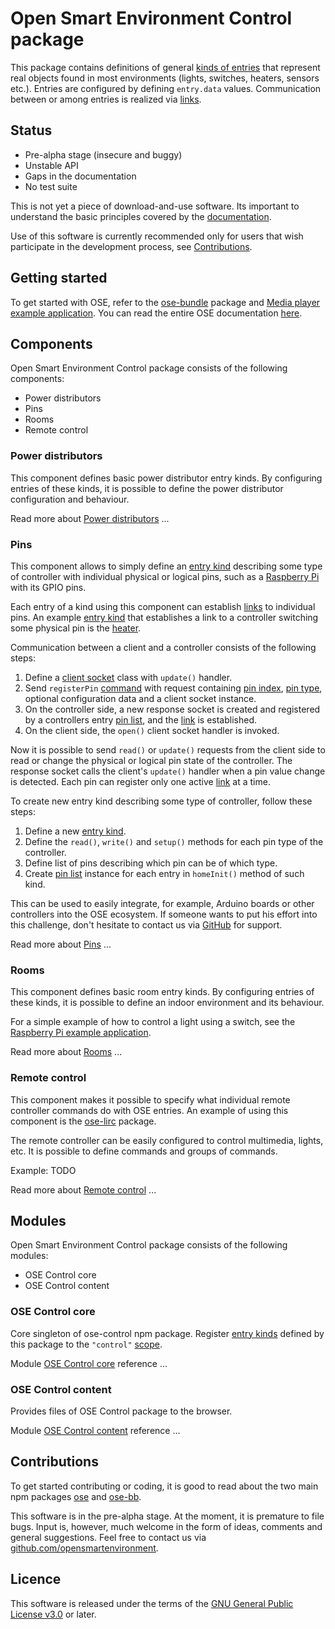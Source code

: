 # Open Smart Environment Control package

This package contains definitions of general [kinds of entries](http://opensmartenvironment.github.io/doc/classes/ose.lib.kind.html)
that represent real objects found in most environments (lights,
switches, heaters, sensors etc.). Entries are configured by
defining `entry.data` values. Communication between or among
entries is realized via [links](http://opensmartenvironment.github.io/doc/modules/ose.link.html).

## Status
- Pre-alpha stage (insecure and buggy)
- Unstable API
- Gaps in the documentation
- No test suite

This is not yet a piece of download-and-use software. Its important
to understand the basic principles covered by the
[documentation](http://opensmartenvironment.github.io/doc/).

Use of this software is currently recommended only for users that
wish participate in the development process, see
[Contributions](#contributions).

## Getting started
To get started with OSE, refer to the [ose-bundle](http://opensmartenvironment.github.io/doc/modules/bundle.html) package and
[Media player example application](http://opensmartenvironment.github.io/doc/modules/bundle.media.html). You can read the entire OSE
documentation [here]( http://opensmartenvironment.github.io/doc).

## Components
Open Smart Environment Control package consists of the following components:
- Power distributors
- Pins
- Rooms
- Remote control

### Power distributors
This component defines basic power distributor entry kinds. By
configuring entries of these kinds, it is possible to define the
power distributor configuration and behaviour.

Read more about [Power distributors](http://opensmartenvironment.github.io/doc/modules/control.distributor.html) ...


### Pins
This component allows to simply define an [entry kind](http://opensmartenvironment.github.io/doc/classes/ose.lib.kind.html) describing
some type of controller with individual physical or logical
pins, such as a [Raspberry Pi](http://opensmartenvironment.github.io/doc/modules/rpi.html) with its GPIO pins.

Each entry of a kind using this component can establish [links](http://opensmartenvironment.github.io/doc/modules/ose.link.html) to
individual pins. An example [entry kind](http://opensmartenvironment.github.io/doc/classes/ose.lib.kind.html) that establishes a link to a
controller switching some physical pin is the [heater](http://opensmartenvironment.github.io/doc/classes/control.lib.heater.html).

Communication between a client and a controller consists of the
following steps:

1. Define a [client socket](http://opensmartenvironment.github.io/doc/modules/ose.link.html) class with `update()` handler.
2. Send `registerPin` [command](http://opensmartenvironment.github.io/doc/modules/ose.data.html) with request containing [pin
   index](http://opensmartenvironment.github.io/doc/classes/control.lib.pin.html), [pin type](http://opensmartenvironment.github.io/doc/classes/control.lib.pin.html), optional configuration data and a client
   socket instance.
3. On the controller side, a new response socket is created and
   registered by a controllers entry [pin list](http://opensmartenvironment.github.io/doc/classes/control.lib.pin.list.html), and the [link](http://opensmartenvironment.github.io/doc/modules/ose.link.html) is
   established.
4. On the client side, the `open()` client socket handler is
   invoked.

Now it is possible to send `read()` or `update()` requests from the
client side to read or change the physical or logical pin state of
the controller. The response socket calls the client's `update()`
handler when a pin value change is detected. Each pin can register
only one active [link](http://opensmartenvironment.github.io/doc/modules/ose.link.html) at a time.

To create new entry kind describing some type of controller, follow
these steps:

1. Define a new [entry kind](http://opensmartenvironment.github.io/doc/classes/ose.lib.kind.html).
2. Define the `read()`, `write()` and `setup()` methods for each
   pin type of the controller.
3. Define list of pins describing which pin can be of which type.
4. Create [pin list](http://opensmartenvironment.github.io/doc/classes/control.lib.pin.list.html) instance for each entry in `homeInit()` method
   of such kind.

This can be used to easily integrate, for example, Arduino boards
or other controllers into the OSE ecosystem. If someone wants to
put his effort into this challenge, don't hesitate to contact us
via [GitHub](https://github.com/OpenSmartEnvironment) for support.

Read more about [Pins](http://opensmartenvironment.github.io/doc/modules/control.pin.html) ...


### Rooms
This component defines basic room entry kinds. By configuring
entries of these kinds, it is possible to define an indoor
environment and its behaviour.

For a simple example of how to control a light using a switch, see
the [Raspberry Pi example application](http://opensmartenvironment.github.io/doc/modules/bundle.rpi.html).

Read more about [Rooms](http://opensmartenvironment.github.io/doc/modules/control.room.html) ...


### Remote control
This component makes it possible to specify what individual remote
controller commands do with OSE entries. An example of using this
component is the [ose-lirc](http://opensmartenvironment.github.io/doc/modules/lirc.html) package.

The remote controller can be easily configured to control
multimedia, lights, etc. It is possible to define commands and
groups of commands.

Example:
TODO

Read more about [Remote control](http://opensmartenvironment.github.io/doc/modules/control.remote.html) ...


## Modules
Open Smart Environment Control package consists of the following modules:
- OSE Control core
- OSE Control content

### OSE Control core
Core singleton of ose-control npm package. Register [entry kinds](http://opensmartenvironment.github.io/doc/classes/ose.lib.kind.html)
defined by this package to the `"control"` [scope](http://opensmartenvironment.github.io/doc/classes/ose.lib.scope.html).

Module [OSE Control core](http://opensmartenvironment.github.io/doc/classes/control.lib.html) reference ... 

### OSE Control content
Provides files of OSE Control package to the browser.

Module [OSE Control content](http://opensmartenvironment.github.io/doc/classes/control.content.html) reference ... 

## <a name="contributions"></a>Contributions
To get started contributing or coding, it is good to read about the
two main npm packages [ose](http://opensmartenvironment.github.io/doc/modules/ose.html) and [ose-bb](http://opensmartenvironment.github.io/doc/modules/bb.html).

This software is in the pre-alpha stage. At the moment, it is
premature to file bugs. Input is, however, much welcome in the form
of ideas, comments and general suggestions.  Feel free to contact
us via
[github.com/opensmartenvironment](https://github.com/opensmartenvironment).

## Licence
This software is released under the terms of the [GNU General
Public License v3.0](http://www.gnu.org/copyleft/gpl.html) or
later.
